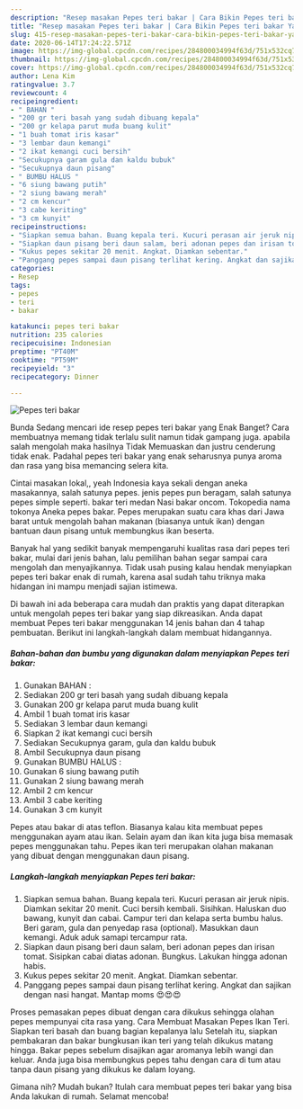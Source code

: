 ```yaml
---
description: "Resep masakan Pepes teri bakar | Cara Bikin Pepes teri bakar Yang Enak Dan Lezat"
title: "Resep masakan Pepes teri bakar | Cara Bikin Pepes teri bakar Yang Enak Dan Lezat"
slug: 415-resep-masakan-pepes-teri-bakar-cara-bikin-pepes-teri-bakar-yang-enak-dan-lezat
date: 2020-06-14T17:24:22.571Z
image: https://img-global.cpcdn.com/recipes/284800034994f63d/751x532cq70/pepes-teri-bakar-foto-resep-utama.jpg
thumbnail: https://img-global.cpcdn.com/recipes/284800034994f63d/751x532cq70/pepes-teri-bakar-foto-resep-utama.jpg
cover: https://img-global.cpcdn.com/recipes/284800034994f63d/751x532cq70/pepes-teri-bakar-foto-resep-utama.jpg
author: Lena Kim
ratingvalue: 3.7
reviewcount: 4
recipeingredient:
- " BAHAN "
- "200 gr teri basah yang sudah dibuang kepala"
- "200 gr kelapa parut muda buang kulit"
- "1 buah tomat iris kasar"
- "3 lembar daun kemangi"
- "2 ikat kemangi cuci bersih"
- "Secukupnya garam gula dan kaldu bubuk"
- "Secukupnya daun pisang"
- " BUMBU HALUS "
- "6 siung bawang putih"
- "2 siung bawang merah"
- "2 cm kencur"
- "3 cabe keriting"
- "3 cm kunyit"
recipeinstructions:
- "Siapkan semua bahan. Buang kepala teri. Kucuri perasan air jeruk nipis. Diamkan sekitar 20 menit. Cuci bersih kembali. Sisihkan. Haluskan duo bawang, kunyit dan cabai. Campur teri dan kelapa serta bumbu halus. Beri garam, gula dan penyedap rasa (optional). Masukkan daun kemangi. Aduk aduk samapi tercampur rata."
- "Siapkan daun pisang beri daun salam, beri adonan pepes dan irisan tomat. Sisipkan cabai diatas adonan. Bungkus. Lakukan hingga adonan habis."
- "Kukus pepes sekitar 20 menit. Angkat. Diamkan sebentar."
- "Panggang pepes sampai daun pisang terlihat kering. Angkat dan sajikan dengan nasi hangat. Mantap moms 😍😍😍"
categories:
- Resep
tags:
- pepes
- teri
- bakar

katakunci: pepes teri bakar 
nutrition: 235 calories
recipecuisine: Indonesian
preptime: "PT40M"
cooktime: "PT59M"
recipeyield: "3"
recipecategory: Dinner

---
```



![Pepes teri bakar](https://img-global.cpcdn.com/recipes/284800034994f63d/751x532cq70/pepes-teri-bakar-foto-resep-utama.jpg)

Bunda Sedang mencari ide resep pepes teri bakar yang Enak Banget? Cara membuatnya memang tidak terlalu sulit namun tidak gampang juga. apabila salah mengolah maka hasilnya Tidak Memuaskan dan justru cenderung tidak enak. Padahal pepes teri bakar yang enak seharusnya punya aroma dan rasa yang bisa memancing selera kita.

Cintai masakan lokal,, yeah Indonesia kaya sekali dengan aneka masakannya, salah satunya pepes. jenis pepes pun beragam, salah satunya pepes simple seperti. bakar teri medan Nasi bakar oncom. Tokopedia nama tokonya Aneka pepes bakar. Pepes merupakan suatu cara khas dari Jawa barat untuk mengolah bahan makanan (biasanya untuk ikan) dengan bantuan daun pisang untuk membungkus ikan beserta.

Banyak hal yang sedikit banyak mempengaruhi kualitas rasa dari pepes teri bakar, mulai dari jenis bahan, lalu pemilihan bahan segar sampai cara mengolah dan menyajikannya. Tidak usah pusing kalau hendak menyiapkan pepes teri bakar enak di rumah, karena asal sudah tahu triknya maka hidangan ini mampu menjadi sajian istimewa.


Di bawah ini ada beberapa cara mudah dan praktis yang dapat diterapkan untuk mengolah pepes teri bakar yang siap dikreasikan. Anda dapat membuat Pepes teri bakar menggunakan 14 jenis bahan dan 4 tahap pembuatan. Berikut ini langkah-langkah dalam membuat hidangannya.

<!--inarticleads1-->

##### Bahan-bahan dan bumbu yang digunakan dalam menyiapkan Pepes teri bakar:

1. Gunakan  BAHAN :
1. Sediakan 200 gr teri basah yang sudah dibuang kepala
1. Gunakan 200 gr kelapa parut muda buang kulit
1. Ambil 1 buah tomat iris kasar
1. Sediakan 3 lembar daun kemangi
1. Siapkan 2 ikat kemangi cuci bersih
1. Sediakan Secukupnya garam, gula dan kaldu bubuk
1. Ambil Secukupnya daun pisang
1. Gunakan  BUMBU HALUS :
1. Gunakan 6 siung bawang putih
1. Gunakan 2 siung bawang merah
1. Ambil 2 cm kencur
1. Ambil 3 cabe keriting
1. Gunakan 3 cm kunyit


Pepes atau bakar di atas teflon. Biasanya kalau kita membuat pepes menggunakan ayam atau ikan. Selain ayam dan ikan kita juga bisa memasak pepes menggunakan tahu. Pepes ikan teri merupakan olahan makanan yang dibuat dengan menggunakan daun pisang. 

<!--inarticleads2-->

##### Langkah-langkah menyiapkan Pepes teri bakar:

1. Siapkan semua bahan. Buang kepala teri. Kucuri perasan air jeruk nipis. Diamkan sekitar 20 menit. Cuci bersih kembali. Sisihkan. Haluskan duo bawang, kunyit dan cabai. Campur teri dan kelapa serta bumbu halus. Beri garam, gula dan penyedap rasa (optional). Masukkan daun kemangi. Aduk aduk samapi tercampur rata.
1. Siapkan daun pisang beri daun salam, beri adonan pepes dan irisan tomat. Sisipkan cabai diatas adonan. Bungkus. Lakukan hingga adonan habis.
1. Kukus pepes sekitar 20 menit. Angkat. Diamkan sebentar.
1. Panggang pepes sampai daun pisang terlihat kering. Angkat dan sajikan dengan nasi hangat. Mantap moms 😍😍😍


Proses pemasakan pepes dibuat dengan cara dikukus sehingga olahan pepes mempunyai cita rasa yang. Cara Membuat Masakan Pepes Ikan Teri. Siapkan teri basah dan buang bagian kepalanya lalu Setelah itu, siapkan pembakaran dan bakar bungkusan ikan teri yang telah dikukus matang hingga. Bakar pepes sebelum disajikan agar aromanya lebih wangi dan keluar. Anda juga bisa membungkus pepes tahu dengan cara di tum atau tanpa daun pisang yang dikukus ke dalam loyang. 

Gimana nih? Mudah bukan? Itulah cara membuat pepes teri bakar yang bisa Anda lakukan di rumah. Selamat mencoba!
